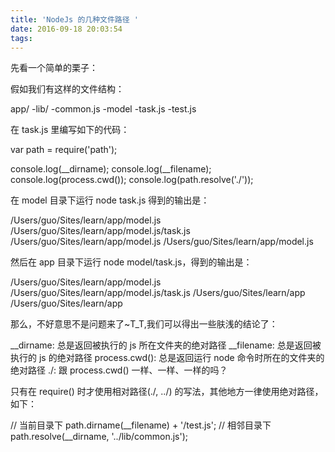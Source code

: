 ```yaml
---
title: 'NodeJs 的几种文件路径 '
date: 2016-09-18 20:03:54
tags:
---
```

先看一个简单的栗子：

假如我们有这样的文件结构：

app/
  -lib/
    -common.js
  -model
    -task.js
    -test.js

在 task.js 里编写如下的代码：

var path = require('path');

console.log(__dirname);
console.log(__filename);
console.log(process.cwd());
console.log(path.resolve('./'));

在 model 目录下运行 node task.js 得到的输出是：

/Users/guo/Sites/learn/app/model.js
/Users/guo/Sites/learn/app/model.js/task.js
/Users/guo/Sites/learn/app/model.js
/Users/guo/Sites/learn/app/model.js

然后在 app 目录下运行 node model/task.js，得到的输出是：

/Users/guo/Sites/learn/app/model.js
/Users/guo/Sites/learn/app/model.js/task.js
/Users/guo/Sites/learn/app
/Users/guo/Sites/learn/app

那么，不好意思不是问题来了~T_T,我们可以得出一些肤浅的结论了：

__dirname: 总是返回被执行的 js 所在文件夹的绝对路径
__filename: 总是返回被执行的 js 的绝对路径
process.cwd(): 总是返回运行 node 命令时所在的文件夹的绝对路径
./: 跟 process.cwd() 一样、一样、一样的吗？

只有在 require() 时才使用相对路径(./, ../) 的写法，其他地方一律使用绝对路径，如下：

// 当前目录下
path.dirname(__filename) + '/test.js';
// 相邻目录下
path.resolve(__dirname, '../lib/common.js');
